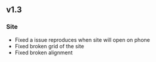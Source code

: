 ## v1.3
### Site
- Fixed a issue reproduces when site will open on phone
- Fixed broken grid of the site
- Fixed broken alignment
